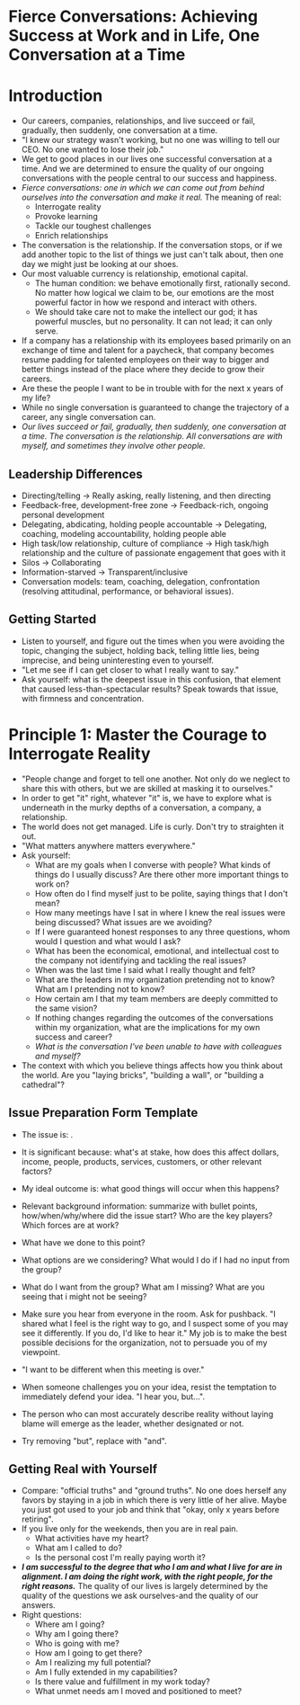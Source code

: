 # Fierce Conversations: Achieving Success at Work and in Life, One Conversation at a Time

# Introduction

- Our careers, companies, relationships, and live succeed or fail, gradually, then suddenly, one conversation at a time.
- "I knew our strategy wasn't working, but no one was willing to tell our CEO. No one wanted to lose their job."
- We get to good places in our lives one successful conversation at a time. And we are determined to ensure the quality of our ongoing conversations with the people central to our success and happiness.
- *Fierce conversations: one in which we can come out from behind ourselves into the conversation and make it real.* The meaning of real:
  - Interrogate reality
  - Provoke learning
  - Tackle our toughest challenges
  - Enrich relationships
- The conversation is the relationship. If the conversation stops, or if we add another topic to the list of things we just can't talk about, then one day we might just be looking at our shoes.
- Our most valuable currency is relationship, emotional capital.
  - The human condition: we behave emotionally first, rationally second. No matter how logical we claim to be, our emotions are the most powerful factor in how we respond and interact with others.
  - We should take care not to make the intellect our god; it has powerful muscles, but no personality. It can not lead; it can only serve.
- If a company has a relationship with its employees based primarily on an exchange of time and talent for a paycheck, that company becomes resume padding for talented employees on their way to bigger and better things instead of the place where they decide to grow their careers.
- Are these the people I want to be in trouble with for the next x years of my life?
- While no single conversation is guaranteed to change the trajectory of a career, any single conversation can.
- *Our lives succeed or fail, gradually, then suddenly, one conversation at a time. The conversation is the relationship. All conversations are with myself, and sometimes they involve other people.*

## Leadership Differences

- Directing/telling → Really asking, really listening, and then directing
- Feedback-free, development-free zone → Feedback-rich, ongoing personal development
- Delegating, abdicating, holding people accountable → Delegating, coaching, modeling accountability, holding people able
- High task/low relationship, culture of compliance → High task/high relationship and the culture of passionate engagement that goes with it
- Silos → Collaborating
- Information-starved → Transparent/inclusive
- Conversation models: team, coaching, delegation, confrontation (resolving attitudinal, performance, or behavioral issues).

## Getting Started

- Listen to yourself, and figure out the times when you were avoiding the topic, changing the subject, holding back, telling little lies, being imprecise, and being uninteresting even to yourself.
- "Let me see if I can get closer to what I really want to say."
- Ask yourself: what is the deepest issue in this confusion, that element that caused less-than-spectacular results? Speak towards that issue, with firmness and concentration.

# Principle 1: Master the Courage to Interrogate Reality

- "People change and forget to tell one another. Not only do we neglect to share this with others, but we are skilled at masking it to ourselves."
- In order to get "it" right, whatever "it" is, we have to explore what is underneath in the murky depths of a conversation, a company, a relationship.
- The world does not get managed. Life is curly. Don't try to straighten it out.
- "What matters anywhere matters everywhere."
- Ask yourself:
  - What are my goals when I converse with people? What kinds of things do I usually discuss? Are there other more important things to work on?
  - How often do I find myself just to be polite, saying things that I don't mean?
  - How many meetings have I sat in where I knew the real issues were being discussed? What issues are we avoiding?
  - If I were guaranteed honest responses to any three questions, whom would I question and what would I ask?
  - What has been the economical, emotional, and intellectual cost to the company not identifying and tackling the real issues?
  - When was the last time I said what I really thought and felt?
  - What are the leaders in my organization pretending not to know? What am I pretending not to know?
  - How certain am I that my team members are deeply committed to the same vision?
  - If nothing changes regarding the outcomes of the conversations within my organization, what are the implications for my own success and career?
  - *What is the conversation I've been unable to have with colleagues and myself?*
- The context with which you believe things affects how you think about the world. Are you "laying bricks", "building a wall", or "building a cathedral"?

## Issue Preparation Form Template

- The issue is: .
- It is significant because: what's at stake, how does this affect dollars, income, people, products, services, customers, or other relevant factors?
- My ideal outcome is: what good things will occur when this happens?
- Relevant background information: summarize with bullet points, how/when/why/where did the issue start? Who are the key players? Which forces are at work?
- What have we done to this point?
- What options are we considering? What would I do if I had no input from the group?
- What do I want from the group? What am I missing? What are you seeing that i might not be seeing?

- Make sure you hear from everyone in the room. Ask for pushback. "I shared what I feel is the right way to go, and I suspect some of you may see it differently. If you do, I'd like to hear it." My job is to make the best possible decisions for the organization, not to persuade you of my viewpoint.
- "I want to be different when this meeting is over."
- When someone challenges you on your idea, resist the temptation to immediately defend your idea. "I hear you, but...".

- The person who can most accurately describe reality without laying blame will emerge as the leader, whether designated or not.
- Try removing "but", replace with "and".

## Getting Real with Yourself

- Compare: "official truths" and "ground truths". No one does herself any favors by staying in a job in which there is very little of her alive. Maybe you just got used to your job and think that "okay, only x years before retiring".
- If you live only for the weekends, then you are in real pain.
  - What activities have my heart?
  - What am I called to do?
  - Is the personal cost I'm really paying worth it?
- ***I am successful to the degree that who I am and what I live for are in alignment. I am doing the right work, with the right people, for the right reasons.*** The quality of our lives is largely determined by the quality of the questions we ask ourselves-and the quality of our answers.
- Right questions:
  - Where am I going?
  - Why am I going there?
  - Who is going with me?
  - How am I going to get there?
  - Am I realizing my full potential?
  - Am I fully extended in my capabilities?
  - Is there value and fulfillment in my work today?
  - What unmet needs am I moved and positioned to meet?
